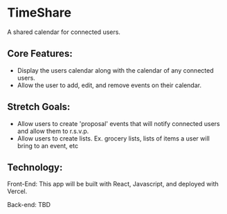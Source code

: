 # TimeShare
A shared calendar for connected users.

## Core Features:
- Display the users calendar along with the calendar of any connected users.
- Allow the user to add, edit, and remove events on their calendar.

## Stretch Goals:
- Allow users to create 'proposal' events that will notify connected users and allow them to r.s.v.p.
- Allow users to create lists. Ex. grocery lists, lists of items a user will bring to an event, etc

## Technology:
Front-End: This app will be built with React, Javascript, and deployed with Vercel.

Back-end: TBD
